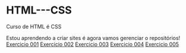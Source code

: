 # HTML---CSS
 Curso de HTML é CSS

Estou aprendendo a criar sites é agora vamos gerenciar o repositórios!
<a href="jheferson-p-d-c.github.io/HTML---CSS/Exercicios/ex001/index.html">Exercicio 001</a>
<a href="jheferson-p-d-c.github.io/HTML---CSS/Exercicios/ex002/index.html">Exercicio 002</a>
<a href="jheferson-p-d-c.github.io/HTML---CSS/Exercicios/ex003/index.html">Exercicio 003</a>
<a href="jheferson-p-d-c.github.io/HTML---CSS/Exercicios/ex004/index.html">Exercicio 004</a>
<a href="jheferson-p-d-c.github.io/HTML---CSS/Exercicios/ex005/index.html">Exercicio 005</a>